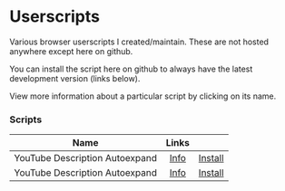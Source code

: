 # Userscripts

Various browser userscripts I created/maintain. These are not hosted anywhere except here on github.

You can install the script here on github to always have the latest development version (links below).

View more information about a particular script by clicking on its name.

### Scripts

| Name |                  Links                  |                                                                                                     |
| ---- |:---------------------------------------:|:---------------------------------------------------------------------------------------------------:|
| YouTube Description Autoexpand | [Info](youtube-description-autoexpand/) |  [Install](../../raw/master/youtube-description-autoexpand/youtube-description-autoexpand.user.js)  |
| YouTube Description Autoexpand |      [Info](youtube-auto-dislike/)      | [Install](../../raw/master/youtube-auto-dislike/youtube-auto-dislike.user.js) |
